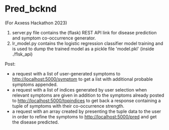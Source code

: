 # Pred_bcknd

(For Axxess Hackathon 2023)

1. server.py file contains the (flask) REST API link for disease prediction and symptom co-occurrence generator.
2. lr_model.py contains the logistic regression classifier model training and is used to dump the trained model as a pickle file 'model.pkl' (inside ./flsk_api)

Post:

- a request with a list of user-generated symptoms to <http://localhost:5000/symptom> to get a list with additional probable symptoms appended.
- a request with a list of indices generated by user selection when relevant symptoms are given in addition to the symptoms already posted to <http://localhost:5000/topindices> to get back a response containing a tuple of symptoms with their co-occurrence strength.
- a request with an array created by presenting the tuple data to the user in order to refine the symptoms to <http://localhost:5000/pred> and get the disease predicted.
